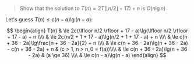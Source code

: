 > Show that the solution to $T(n) = 2T(\lfloor n/2 \rfloor + 17) + n$ is
> $O(n\lg{n})$

Let's guess $T(n) \le c(n-a)\lg(n-a)$:

$$ \begin{align}
   T(n) & \le 2c(\lfloor n/2 \rfloor + 17 - a)\lg(\lfloor n/2 \rfloor + 17 - a) + n \\\\
        & \le 2c(n/2 + 1 + 17 - a)\lg(n/2 + 1 + 17 - a) + n \\\\
        & \le c(n + 36 - 2a)\lg\frac{n + 36 - 2a}{2} + n \\\\
        & \le c(n + 36 - 2a)\lg(n + 36 - 2a) - c(n + 36 - 2a) + n & (c > 1, n > n_0 = f(a))\\\\
        & \le c(n + 36 - 2a)\lg(n + 36 - 2a) & (a \ge 36) \\\\
        & \le c(n - a)\lg(n - a)
   \end{align} $$
